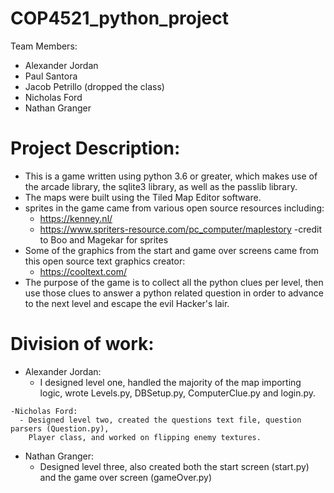 # COP4521_python_project

Team Members:
- Alexander Jordan
- Paul Santora
- Jacob Petrillo (dropped the class)
- Nicholas Ford
- Nathan Granger

# Project Description:
  - This is a game written using python 3.6 or greater, which makes use of the arcade library,
    the sqlite3 library, as well as the passlib library.
  - The maps were built using the Tiled Map Editor software.
  - sprites in the game came from various open source resources including:
    - https://kenney.nl/
    - https://www.spriters-resource.com/pc_computer/maplestory -credit to Boo and Magekar for sprites
  - Some of the graphics from the start and game over screens came from this open source text graphics
    creator:
    - https://cooltext.com/
  - The purpose of the game is to collect all the python clues per level, then use those clues
    to answer a python related question in order to advance to the next level and escape the 
    evil Hacker's lair.
    
 # Division of work:
   - Alexander Jordan:
     - I designed level one, handled the majority of the map importing logic, wrote Levels.py,
       DBSetup.py, ComputerClue.py and login.py.

    -Nicholas Ford:
      - Designed level two, created the questions text file, question parsers (Question.py), 
        Player class, and worked on flipping enemy textures.
   
   - Nathan Granger:
      - Designed level three, also created both the start screen (start.py) and the game over screen 
        (gameOver.py)

